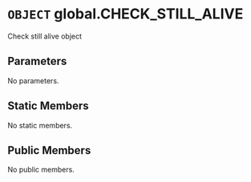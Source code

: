 # `OBJECT` global.CHECK_STILL_ALIVE
Check still alive object

## Parameters
No parameters.

## Static Members
No static members.

## Public Members
No public members.
